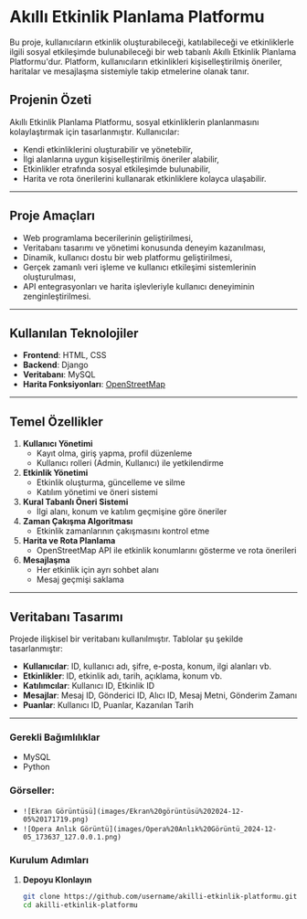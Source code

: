# Akıllı Etkinlik Planlama Platformu

Bu proje, kullanıcıların etkinlik oluşturabileceği, katılabileceği ve etkinliklerle ilgili sosyal etkileşimde bulunabileceği bir web tabanlı Akıllı Etkinlik Planlama Platformu'dur. Platform, kullanıcıların etkinlikleri kişiselleştirilmiş öneriler, haritalar ve mesajlaşma sistemiyle takip etmelerine olanak tanır.

## Projenin Özeti

Akıllı Etkinlik Planlama Platformu, sosyal etkinliklerin planlanmasını kolaylaştırmak için tasarlanmıştır. Kullanıcılar:
- Kendi etkinliklerini oluşturabilir ve yönetebilir,
- İlgi alanlarına uygun kişiselleştirilmiş öneriler alabilir,
- Etkinlikler etrafında sosyal etkileşimde bulunabilir,
- Harita ve rota önerilerini kullanarak etkinliklere kolayca ulaşabilir.

---

## Proje Amaçları

- Web programlama becerilerinin geliştirilmesi,
- Veritabanı tasarımı ve yönetimi konusunda deneyim kazanılması,
- Dinamik, kullanıcı dostu bir web platformu geliştirilmesi,
- Gerçek zamanlı veri işleme ve kullanıcı etkileşimi sistemlerinin oluşturulması,
- API entegrasyonları ve harita işlevleriyle kullanıcı deneyiminin zenginleştirilmesi.

---

## Kullanılan Teknolojiler

- **Frontend**: HTML, CSS
- **Backend**: Django
- **Veritabanı**: MySQL
- **Harita Fonksiyonları**: [OpenStreetMap](https://www.openstreetmap.org)

---

## Temel Özellikler

1. **Kullanıcı Yönetimi**
   - Kayıt olma, giriş yapma, profil düzenleme
   - Kullanıcı rolleri (Admin, Kullanıcı) ile yetkilendirme
2. **Etkinlik Yönetimi**
   - Etkinlik oluşturma, güncelleme ve silme
   - Katılım yönetimi ve öneri sistemi
3. **Kural Tabanlı Öneri Sistemi**
   - İlgi alanı, konum ve katılım geçmişine göre öneriler
4. **Zaman Çakışma Algoritması**
   - Etkinlik zamanlarının çakışmasını kontrol etme
5. **Harita ve Rota Planlama**
   - OpenStreetMap API ile etkinlik konumlarını gösterme ve rota önerileri
6. **Mesajlaşma**
   - Her etkinlik için ayrı sohbet alanı
   - Mesaj geçmişi saklama

---

## Veritabanı Tasarımı

Projede ilişkisel bir veritabanı kullanılmıştır. Tablolar şu şekilde tasarlanmıştır:
- **Kullanıcılar**: ID, kullanıcı adı, şifre, e-posta, konum, ilgi alanları vb.
- **Etkinlikler**: ID, etkinlik adı, tarih, açıklama, konum vb.
- **Katılımcılar**: Kullanıcı ID, Etkinlik ID
- **Mesajlar**: Mesaj ID, Gönderici ID, Alıcı ID, Mesaj Metni, Gönderim Zamanı
- **Puanlar**: Kullanıcı ID, Puanlar, Kazanılan Tarih

---


### Gerekli Bağımlılıklar
- MySQL
- Python 


### Görseller:
  - `![Ekran Görüntüsü](images/Ekran%20görüntüsü%202024-12-05%20171719.png)`
  - `![Opera Anlık Görüntü](images/Opera%20Anlık%20Görüntü_2024-12-05_173637_127.0.0.1.png)`
  

### Kurulum Adımları

1. **Depoyu Klonlayın**
   ```bash
   git clone https://github.com/username/akilli-etkinlik-platformu.git
   cd akilli-etkinlik-platformu
